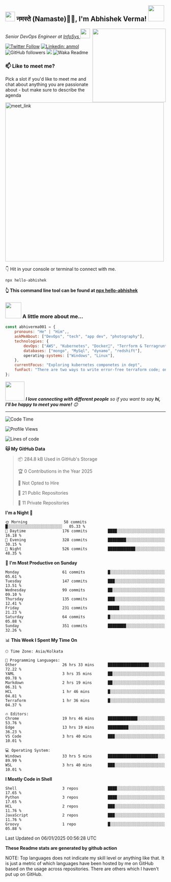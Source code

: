 <h2><img src="https://emojis.slackmojis.com/emojis/images/1531849430/4246/blob-sunglasses.gif?1531849430" width="30"/> नमस्ते (Namaste)🙏🏻, I'm Abhishek Verma! <img src="https://media.giphy.com/media/12oufCB0MyZ1Go/giphy.gif" width="50"></h2>
<img align='right' src="https://media.giphy.com/media/M9gbBd9nbDrOTu1Mqx/giphy.gif" width="230">
<p><em>Senior DevOps Engineer at <a href="https://www.infosys.com/">InfoSys
</a><img src="https://media.giphy.com/media/WUlplcMpOCEmTGBtBW/giphy.gif" width="30"> 
</em></p>

[![Twitter Follow](https://img.shields.io/twitter/follow/misteranmol?label=Follow)](https://twitter.com/intent/follow?screen_name=AbAbhishekverma)
[![Linkedin: anmol](https://img.shields.io/badge/-abhishek-blue?style=flat-square&logo=Linkedin&logoColor=white&link=https://www.linkedin.com/in/abhiverma001/)](https://www.linkedin.com/in/abhiverma001/)
![GitHub followers](https://img.shields.io/github/followers/abhiverma001?label=Follow&style=social)
![](https://visitor-badge.glitch.me/badge?page_id=anmol098.anmol098)
![Waka Readme](https://wakatime.com/badge/user/d23527f0-66b1-4a3f-9db5-c346e05aefa5.svg)

### 📫 Like to meet me?

Pick a slot if you'd like to meet me and chat about anything you are passionate about - but make sure to describe the agenda

<a href="https://calendly.com/ab-abhishekverma096/30min" target="_blank"><img width="498" alt="meet_link" src="https://user-images.githubusercontent.com/15426564/144297439-f530f383-e73e-41e0-9914-a9b7d3f432e5.png"></a>

👇 Hit in your console or terminal to connect with me.

```bash
npx hello-abhishek
```
**👆 This command line tool can be found at [npx hello-abhishek](https://github.com/abhiverma001/introduction-npm-package)**

### <img src="https://media.giphy.com/media/VgCDAzcKvsR6OM0uWg/giphy.gif" width="50"> A little more about me...  

```javascript
const abhiverma001 = {
    pronouns: "He" | "Him",,
    askMeAbout: ["DevOps", "tech", "app dev", "photography"],
    technologies: {
        devOps: ["AWS", "Kubernetes", "Docker🐳", "Terrform & Terragrunt", "Bash-Scripting", "CI-CD", "GitHub-Action", "Jenkins", "Spinnaker", "Datadog/New-Relic", "CloudFlare/Route53", "Nginx"],
        databases: ["mongo", "MySql", "dynamo", "redshift"],
        operating-systems: ["Windows", "Linux"],
    },
    currentFocus: "Exploring kubernetes componetes in dept",
    funFact: "There are two ways to write error-free terraform code; only the third one works"
};
```

<img src="https://media.giphy.com/media/LnQjpWaON8nhr21vNW/giphy.gif" width="60"> <em><b>I love connecting with different people</b> so if you want to say <b>hi, I'll be happy to meet you more!</b> 😊</em>

---
<!--START_SECTION:waka-->
![Code Time](http://img.shields.io/badge/Code%20Time-566%20hrs%204%20mins-blue)

![Profile Views](http://img.shields.io/badge/Profile%20Views-0-blue)

![Lines of code](https://img.shields.io/badge/From%20Hello%20World%20I%27ve%20Written-198.2%20thousand%20lines%20of%20code-blue)

**🐱 My GitHub Data** 

> 📦 284.8 kB Used in GitHub's Storage 
 > 
> 🏆 0 Contributions in the Year 2025
 > 
> 🚫 Not Opted to Hire
 > 
> 📜 21 Public Repositories 
 > 
> 🔑 11 Private Repositories 
 > 
**I'm a Night 🦉** 

```text
🌞 Morning                58 commits          █░░░░░░░░░░░░░░░░░░░░░░░░   05.33 % 
🌆 Daytime                176 commits         ████░░░░░░░░░░░░░░░░░░░░░   16.18 % 
🌃 Evening                328 commits         ████████░░░░░░░░░░░░░░░░░   30.15 % 
🌙 Night                  526 commits         ████████████░░░░░░░░░░░░░   48.35 % 
```
📅 **I'm Most Productive on Sunday** 

```text
Monday                   61 commits          █░░░░░░░░░░░░░░░░░░░░░░░░   05.61 % 
Tuesday                  147 commits         ███░░░░░░░░░░░░░░░░░░░░░░   13.51 % 
Wednesday                99 commits          ██░░░░░░░░░░░░░░░░░░░░░░░   09.10 % 
Thursday                 135 commits         ███░░░░░░░░░░░░░░░░░░░░░░   12.41 % 
Friday                   231 commits         █████░░░░░░░░░░░░░░░░░░░░   21.23 % 
Saturday                 64 commits          █░░░░░░░░░░░░░░░░░░░░░░░░   05.88 % 
Sunday                   351 commits         ████████░░░░░░░░░░░░░░░░░   32.26 % 
```


📊 **This Week I Spent My Time On** 

```text
🕑︎ Time Zone: Asia/Kolkata

💬 Programming Languages: 
Other                    26 hrs 33 mins      ██████████████████░░░░░░░   72.22 % 
YAML                     3 hrs 35 mins       ██░░░░░░░░░░░░░░░░░░░░░░░   09.78 % 
Markdown                 2 hrs 19 mins       ██░░░░░░░░░░░░░░░░░░░░░░░   06.31 % 
HCL                      1 hr 46 mins        █░░░░░░░░░░░░░░░░░░░░░░░░   04.81 % 
Terraform                1 hr 36 mins        █░░░░░░░░░░░░░░░░░░░░░░░░   04.37 % 

🔥 Editors: 
Chrome                   19 hrs 46 mins      █████████████░░░░░░░░░░░░   53.76 % 
Edge                     13 hrs 19 mins      █████████░░░░░░░░░░░░░░░░   36.23 % 
VS Code                  3 hrs 40 mins       ███░░░░░░░░░░░░░░░░░░░░░░   10.01 % 

💻 Operating System: 
Windows                  33 hrs 5 mins       ██████████████████████░░░   89.99 % 
WSL                      3 hrs 40 mins       ███░░░░░░░░░░░░░░░░░░░░░░   10.01 % 
```

**I Mostly Code in Shell** 

```text
Shell                    3 repos             ████░░░░░░░░░░░░░░░░░░░░░   17.65 % 
Python                   3 repos             ████░░░░░░░░░░░░░░░░░░░░░   17.65 % 
HCL                      2 repos             ███░░░░░░░░░░░░░░░░░░░░░░   11.76 % 
JavaScript               2 repos             ███░░░░░░░░░░░░░░░░░░░░░░   11.76 % 
Groovy                   1 repo              █░░░░░░░░░░░░░░░░░░░░░░░░   05.88 % 
```




 Last Updated on 06/01/2025 00:56:28 UTC
<!--END_SECTION:waka-->

**These Readme stats are generated by github action**

NOTE: Top languages does not indicate my skill level or anything like that. It is just a metric of which languages have been hosted by me on GitHub based on the usage across repositories. There are others which I haven't put up on GitHub.
